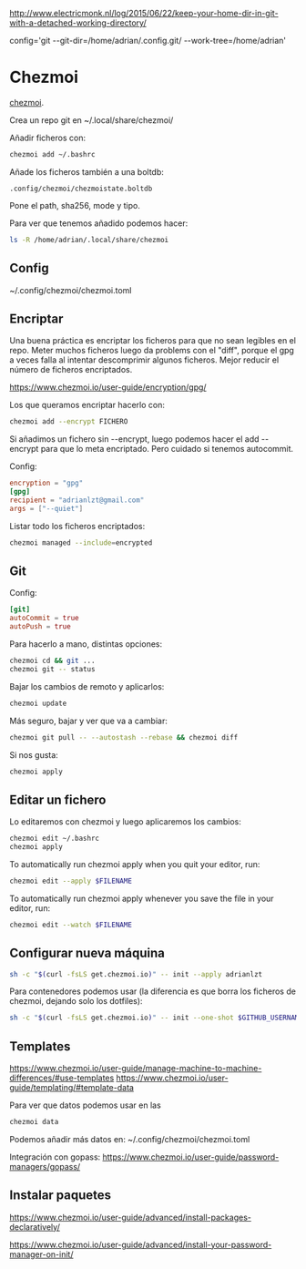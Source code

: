 <http://www.electricmonk.nl/log/2015/06/22/keep-your-home-dir-in-git-with-a-detached-working-directory/>

config='git --git-dir=/home/adrian/.config.git/ --work-tree=/home/adrian'

# Chezmoi

[chezmoi](https://www.chezmoi.io/).

Crea un repo git en ~/.local/share/chezmoi/

Añadir ficheros con:

```bash
chezmoi add ~/.bashrc
```

Añade los ficheros también a una boltdb:

```
.config/chezmoi/chezmoistate.boltdb
```

Pone el path, sha256, mode y tipo.

Para ver que tenemos añadido podemos hacer:

```bash
ls -R /home/adrian/.local/share/chezmoi
```

## Config

~/.config/chezmoi/chezmoi.toml

## Encriptar

Una buena práctica es encriptar los ficheros para que no sean legibles en el repo.
Meter muchos ficheros luego da problems con el "diff", porque el gpg a veces falla al intentar descomprimir algunos ficheros.
Mejor reducir el número de ficheros encriptados.

<https://www.chezmoi.io/user-guide/encryption/gpg/>

Los que queramos encriptar hacerlo con:

```bash
chezmoi add --encrypt FICHERO
```

Si añadimos un fichero sin --encrypt, luego podemos hacer el add --encrypt para que lo meta encriptado.
Pero cuidado si tenemos autocommit.

Config:

```toml
encryption = "gpg"
[gpg]
recipient = "adrianlzt@gmail.com"
args = ["--quiet"]
```

Listar todo los ficheros encriptados:

```bash
chezmoi managed --include=encrypted
```

## Git

Config:

```toml
[git]
autoCommit = true
autoPush = true
```

Para hacerlo a mano, distintas opciones:

```bash
chezmoi cd && git ...
chezmoi git -- status
```

Bajar los cambios de remoto y aplicarlos:

```bash
chezmoi update
```

Más seguro, bajar y ver que va a cambiar:

```bash
chezmoi git pull -- --autostash --rebase && chezmoi diff
```

Si nos gusta:

```bash
chezmoi apply
```

## Editar un fichero

Lo editaremos con chezmoi y luego aplicaremos los cambios:

```bash
chezmoi edit ~/.bashrc
chezmoi apply
```

To automatically run chezmoi apply when you quit your editor, run:

```bash
chezmoi edit --apply $FILENAME
```

To automatically run chezmoi apply whenever you save the file in your editor, run:

```bash
chezmoi edit --watch $FILENAME
```

## Configurar nueva máquina

```bash
sh -c "$(curl -fsLS get.chezmoi.io)" -- init --apply adrianlzt
```

Para contenedores podemos usar (la diferencia es que borra los ficheros de chezmoi, dejando solo los dotfiles):

```bash
sh -c "$(curl -fsLS get.chezmoi.io)" -- init --one-shot $GITHUB_USERNAME
```

## Templates

<https://www.chezmoi.io/user-guide/manage-machine-to-machine-differences/#use-templates>
<https://www.chezmoi.io/user-guide/templating/#template-data>

Para ver que datos podemos usar en las

```bash
chezmoi data
```

Podemos añadir más datos en: ~/.config/chezmoi/chezmoi.toml

Integración con gopass: <https://www.chezmoi.io/user-guide/password-managers/gopass/>

## Instalar paquetes

<https://www.chezmoi.io/user-guide/advanced/install-packages-declaratively/>

<https://www.chezmoi.io/user-guide/advanced/install-your-password-manager-on-init/>
